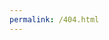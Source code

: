 ```yaml
---
permalink: /404.html
---
```

<HTML>
  <head>
    <style>
    @font-face {
      font-family:C64base;
      font-style:normal;
      font-weight:normal;
      src:url('https://dl.dropboxusercontent.com/u/76748/2016/web/c64.ttf');}

    body {
      background-color:#4040e0;
      padding:0;
      margin:0;
      font-family:C64base;
      text-align:center;
      font-size:18px;
      color:#a0a0ff;}

      .screen {
      background-color:#4040e0;
      margin: 20px auto 0 auto;
      text-align:left;
      width:864px;
      height:600px;
      padding:20px;
      letter-spacing:2px;}

      .cursor {
            margin:0 0 -2px 0;
            width: 15px;
            height: 19px;
            background-color: RGBA(160, 164, 255, 1);
            animation-name: blinker;
            animation-iteration-count: infinite;
            animation-timing-function: cubic-bezier(1,0,0,1);
            animation-duration: 1s;
            display:inline-block;}

      @keyframes blinker {
      from { opacity: 1.0; } to { opacity: 0.0; }}

    </style>
  </head>
  <body>
    <div class="screen">
      <p style="text-align: center; margin-bottom: 20px;">**** COMMODORE 64 BASIC V2 ****</p>
      <p style="text-align: center; margin-bottom: 20px;">64K RAM SYSTEM 38911 BASIC BYTES FREE</p>
          READY.<br/>
          LOAD"CORBIN.NZ",8,8<br/>
          SEARCHING FOR http://corbin.nz/asdfasdfsd<br/>
          ?FILE NOT FOUND &nbsp; &nbsp; ERROR<br/><br/>
          <a href="/" style="text-decoration:none; color:#a0a0ff;">RESET</a><span class="cursor"></span>

    </div>
  </body>
</HTML>
